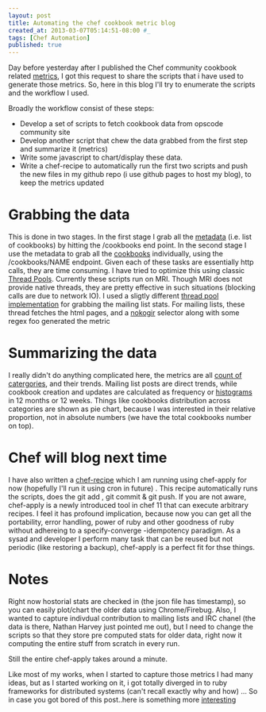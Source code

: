 ```yaml
---
layout: post
title: Automating the chef cookbook metric blog
created_at: 2013-03-07T05:14:51-08:00 #_
tags: [Chef Automation]
published: true
---
```


Day before yesterday after I published the Chef community cookbook related [metrics](http://ranjib.com/2013/03/05/community-cookbooks-at-a-glance/), I got this
request to share the scripts that i have used to generate those metrics. So, here in this blog I'll try to enumerate the scripts and the workflow I used.

Broadly the workflow consist of these steps:

* Develop a set of scripts to fetch cookbook data from opscode community site
* Develop another script that chew the data grabbed from the first step and summarize it (metrics)
* Write some javascript to chart/display these data.
* Write a chef-recipe to automatically run the first two scripts and push the new files in my github repo (i use github pages to host my blog), to keep the metrics updated


Grabbing the data
====
This is done in two stages. In  the first stage I grab all the [metadata](https://github.com/ranjib/ranjib.github.com/blob/master/scripts/cookbook_data_fetcher.rb#L26)
(i.e. list of cookbooks) by hitting the /cookbooks end point. 
In the second stage I use the metadata to grab all the [cookbooks](https://github.com/ranjib/ranjib.github.com/blob/master/scripts/cookbook_data_fetcher.rb#L46) individually, 
using the /cookbooks/NAME endpoint. 
Given each of these tasks are essentially http calls,
they are time consuming. I have tried to optimize this using classic [Thread Pools](https://github.com/ranjib/ranjib.github.com/blob/master/scripts/thread_pool.rb). 
Currently these scripts run on MRI. Though MRI does not
provide native threads, they are pretty effective in such situations (blocking calls are due to network IO). I used a sligtly different 
[thread pool implementation]( https://github.com/ranjib/ranjib.github.com/blob/master/scripts/mail_stats.rb) for grabbing the mailing list stats. For mailing lists, these
thread fetches the html pages, and a [nokogir](https://github.com/ranjib/ranjib.github.com/blob/master/scripts/mail_stats.rb#L30) selector along with some regex foo generated the
metric


Summarizing the data
====
I really didn't do anything complicated here, the metrics are all [count of catergories](https://github.com/ranjib/ranjib.github.com/blob/master/scripts/stats.rb), 
and their trends. Mailing list posts are direct trends, while cookbook creation and updates are calculated as frequency or
[histograms](https://github.com/ranjib/ranjib.github.com/blob/master/scripts/stats.rb#L84) in 12 months or 12 weeks. Things like cookbooks distribution across categories
are shown as pie chart, because I was interested in their relative proportion, not in absolute numbers (we have the total cookbooks number on top).

Chef will blog next time
====
I have also written a [chef-recipe](https://github.com/ranjib/ranjib.github.com/blob/master/shots/chef_metrics.rb) which I am running using 
chef-apply for now (hopefully I'll run it using cron in future) . This recipe automatically runs the scripts, does the git add , git commit &  git push. 
If you are not aware, chef-apply
is a newly introduced tool in chef 11 that can execute arbitrary recipes. I feel it has profound implication, because now you can get all the portability, error handling,
power of ruby and other goodness of ruby without adhereing to a specify-converge -idempotency paradigm. As a sysad and developer I perform many task that can be reused but not periodic 
(like restoring a backup), chef-apply is a perfect fit for thse things.


Notes
====
Right now hostorial stats are checked in (the json file has timestamp), so you can easily plot/chart the older data using Chrome/Firebug.
Also, I wanted to capture indivdual contribution to mailing lists and IRC chanel (the data is there, Nathan Harvey just pointed me out), but I need
to change the scripts so that they store pre computed stats for older data, right now it computing the entire stuff from scratch in every run. 

Still the entire chef-apply takes around a minute. 

Like most of my works, when I started to capture those metrics I had many ideas, but as I started working on it, i got totally diverged in to ruby frameworks for
distributed systems (can't recall exactly why and how) ... So in case you got bored of this post..here 
is something more [interesting](http://www.slideshare.net/hungryblank/distributed-and-concurrent-programming-with-rabbitmq-and-eventmachine-rails-underground-2009)





